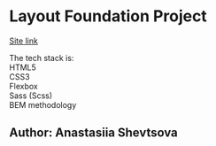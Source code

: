 <h1>Layout Foundation Project</h1>
<a href="https://yasuriya.github.io/price-cards_layout">Site link</a> <br>

The tech stack is: 
<br>
HTML5 <br>
CSS3 <br>
Flexbox <br>
Sass (Scss) <br>
BEM methodology <br>
<h2>Author: Anastasiia Shevtsova</h2>
